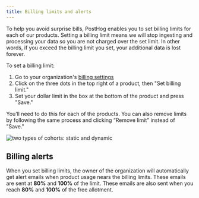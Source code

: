 ```yaml
---
title: Billing limits and alerts
---
```


To help you avoid surprise bills, PostHog enables you to set billing limits for each of our products. Setting a billing limit means we will stop ingesting and processing your data so you are not charged over the set limit. In other words, if you exceed the billing limit you set, your additional data is lost forever.

To set a billing limit:

1. Go to your organization's [billing settings](https://app.posthog.com/organization/billing)
2. Click on the three dots in the top right of a product, then "Set billing limit."
3. Set your dollar limit in the box at the bottom of the product and press "Save."

You’ll need to do this for each of the products. You can also remove limits by following the same process and clicking “Remove limit” instead of "Save."

![two types of cohorts: static and dynamic](https://res.cloudinary.com/dmukukwp6/image/upload/v1710055416/posthog.com/contents/images/docs/billing/alerts.png)

## Billing alerts

When you set billing limits, the owner of the organization will automatically get alert emails when product usage nears the billing limits. These emails are sent at **80%** and **100%** of the limit. These emails are also sent when you reach **80%** and **100%** of the free allotment.
